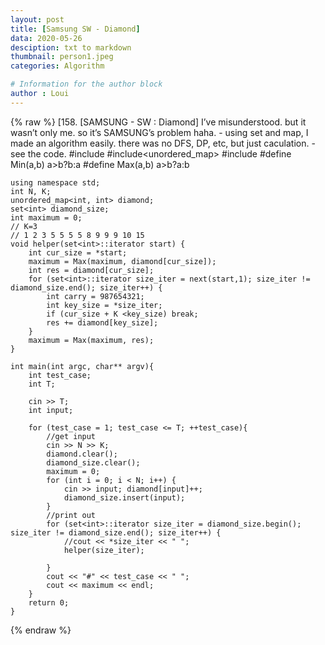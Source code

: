 ```yaml
---
layout: post
title: [Samsung SW - Diamond]
data: 2020-05-26
desciption: txt to markdown
thumbnail: person1.jpeg
categories: Algorithm

# Information for the author block
author : Loui
---
```


{% raw %}
	﻿[158. [SAMSUNG - SW : Diamond]
	  I’ve misunderstood. but it wasn’t only me. so it’s SAMSUNG’s problem haha.
	- using set and map, I made an algorithm easily. there was no DFS, DP, etc, but just caculation.
	- see the code.
	#include<iostream>
	#include<unordered_map>
	#include<set>
	#define Min(a,b) a>b?b:a
	#define Max(a,b) a>b?a:b
	
	using namespace std;
	int N, K;
	unordered_map<int, int> diamond;
	set<int> diamond_size;
	int maximum = 0;
	// K=3
	// 1 2 3 5 5 5 5 8 9 9 9 10 15
	void helper(set<int>::iterator start) {
		int cur_size = *start;
		maximum = Max(maximum, diamond[cur_size]);
		int res = diamond[cur_size];
		for (set<int>::iterator size_iter = next(start,1); size_iter != diamond_size.end(); size_iter++) {
			int carry = 987654321;
			int key_size = *size_iter;
			if (cur_size + K <key_size) break;
			res += diamond[key_size];
		}
		maximum = Max(maximum, res);
	}
	
	int main(int argc, char** argv){
		int test_case;
		int T;
		
		cin >> T;
		int input;
		
		for (test_case = 1; test_case <= T; ++test_case){
			//get input
			cin >> N >> K;
			diamond.clear();
			diamond_size.clear();
			maximum = 0;
			for (int i = 0; i < N; i++) {
				cin >> input; diamond[input]++;
				diamond_size.insert(input);
			}
			//print out
			for (set<int>::iterator size_iter = diamond_size.begin(); size_iter != diamond_size.end(); size_iter++) {
				//cout << *size_iter << " ";
				helper(size_iter);
			
			}
			cout << "#" << test_case << " ";
			cout << maximum << endl;
		}
		return 0;
	}
	
{% endraw %}
